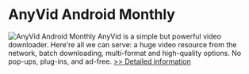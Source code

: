 # AnyVid Android Monthly
![AnyVid Android Monthly](https://mycommerce.akamaized.net/api/pimages/P300872014/BIG/300872014.PNG)
AnyVid is a simple but powerful video downloader. Here're all we can serve: a huge video resource from the network, batch downloading, multi-format and high-quality options. No pop-ups, plug-ins, and ad-free.
[>> Detailed information](https://secure.shareit.com/shareit/product.html?productid=300872014&affiliateid=200057808)